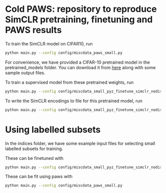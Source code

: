 
# Cold PAWS: repository to reproduce SimCLR pretraining, finetuning and PAWS results

To train the SimCLR model on CIFAR10, run

```bash
python main.py --config config/miscdata_paws_small.py 
```

For convenience, we have provided a CIFAR-10 pretrained model in the pretrained_models folder. You can download it from [here](https://drive.google.com/file/d/1yMV_hZtupooj9CiVVmVWPygGMZCxrJhQ/view?usp=share_link) along with some sample output files.

To train a supervised model from these pretrained weights, run

```bash
python main.py --config config/miscdata_small_pyz_finetune_simclr_nodist.py 
```

To write the SimCLR encodings to file for this pretrained model, run

```bash
python main.py --config config/miscdata_small_pyz_finetune_simclr_nodist_writedata.py
```

# Using labelled subsets

In the indices folder, we have some example input files for selecting small labelled subsets for training.

These can be finetuned with

```bash
python main.py --config config/miscdata_small_pyz_finetune_simclr_nodist_some.py 
```

These can be fit using paws with

```bash
python main.py --config config/miscdata_paws_small.py 
```

